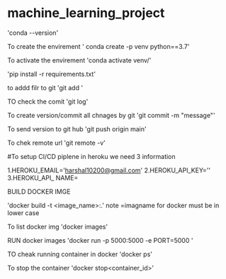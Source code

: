 # machine_learning_project

'conda --version'

To create the envirement 
' conda create -p venv python==3.7' 

To activate the envirement
'conda activate venv/'

'pip install -r requirements.txt'

to addd filr to git
'git add <file name>'

TO check the comit
'git log'

To create version/commit all chnages by git
'git commit -m "message"'

To send version  to git hub
'git push origin main'

To chek remote url
'git remote -v'

#To setup CI/CD piplene in heroku we need 3 information

1.HEROKU_EMAIL='harshal10200@gmail.com'
2.HEROKU_API_KEY=''
3.HEROKU_API_ NAME=

BUILD DOCKER IMGE

'docker build -t <image_name>:<tagname>.'
note =imagname for docker must be in lower case

To list docker img
'docker images'

RUN docker images
'docker run -p 5000:5000 -e PORT=5000 <IMGID>'

TO cheak running container in docker
'docker ps'

To stop the container
'docker stop<container_id>'

 